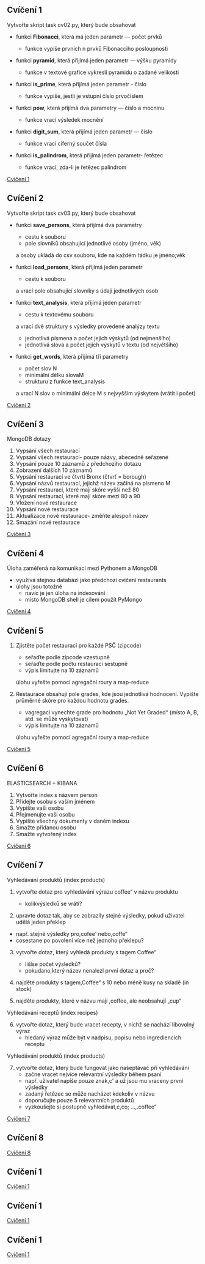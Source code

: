 ## Cvíčení 1


Vytvořte skript task cv02.py, který bude obsahovat

* funkci **Fibonacci**, která má jeden parametr — počet prvků
  - funkce vypíše prvních n prvků Fibonacciho posloupnosti

* funkci **pyramid**, která přijímá jeden parametr — výšku pyramidy
  - funkce v textové grafice vykreslí pyramidu o zadané velikosti
* funkci **is_prime**, která přijímá jeden parametr - číslo
  - funkce vypíše, jestli je vstupní číslo prvočíslem
* funkci **pow**, která přijímá dva parametry — číslo a mocninu
  - funkce vrací výsledek mocnění
* funkci **digit_sum**, která přijímá jeden parametr — číslo
  - funkce vrací ciferný součet čísla
* funkci **is_palindrom**, která přijímá jeden parametr- řetězec
  - funkce vrací, zda-li je řetězec palindrom

[Cvíčení 1](https://github.com/Tumash-Ilia/Big_data_db/blob/main/python/cv01/task_cv02.py)

## Cvíčení 2

Vytvořte skript task cv03.py, který bude obsahovat

* funkci **save_persons**, která přijímá dva parametry
  - cestu k souboru
  - pole slovníků obsahující jednotlivé osoby (jméno, věk)
    
  a osoby ukládá do csv souboru, kde na každém řádku je jméno;věk
* funkci **load_persons**, která přijímá jeden parametr
  - cestu k souboru
    
  a vrací pole obsahující slovníky s údaji jednotlivých osob

* funkci **text_analysis**, která přijímá jeden parametr
  - cestu k textovému souboru 
    
  a vrací dvě struktury s výsledky provedené analýzy textu
  - jednotlivá písmena a počet jejich výskytů (od nejmenšího)
  - jednotlivá slova a počet jejich výskytů v textu (od největšího)
* funkci **get_words**, která přijímá tři parametry
  - počet slov N
  - minimální délku slovaM
  - strukturu z funkce text_analysis

  a vrací N slov o minimální délce M s nejvyšším výskytem (vrátit i počet)

[Cvíčení 2](https://github.com/Tumash-Ilia/Big_data_db/tree/main/python/cv02)

## Cvíčení 3

MongoDB dotazy

1. Vypsání všech restaurací
2. Vypsání všech restaurací- pouze názvy, abecedně seřazené
3. Vypsání pouze 10 záznamů z předchozího dotazu
4. Zobrazení dalších 10 záznamů
5. Vypsání restaurací ve čtvrti Bronx (čtvrť = borough)
6. Vypsání názvů restaurací, jejichž název začíná na písmeno M
7. Vypsání restaurací, které mají skóre vyšší než 80
8. Vypsání restaurací, které mají skóre mezi 80 a 90
9. Vložení nové restaurace
10. Vypsání nové restaurace
11. Aktualizace nové restaurace- změňte alespoň název
12. Smazání nové restaurace

[Cvíčení 3](https://github.com/Tumash-Ilia/Big_data_db/tree/main/MongoDB/Cv01)

## Cvíčení 4

Úloha zaměřená na komunikaci mezi Pythonem a MongoDB
* využívá stejnou databázi jako předchozí cvičení restaurants 
* úlohy jsou totožné
  - navíc je jen úloha na indexování
  - místo MongoDB shell je cílem použít PyMongo 
 
[Cvíčení 4](https://github.com/Tumash-Ilia/Big_data_db/tree/main/MongoDB/Cv02)

## Cvíčení 5

1. Zjistěte počet restaurací pro každé PSČ (zipcode)
   - seřaďte podle zipcode vzestupně
   - seřaďte podle počtu restaurací sestupně
   - výpis limitujte na 10 záznamů
  
   úlohu vyřešte pomocí agregační roury a map-reduce

2. Restaurace obsahují pole grades, kde jsou jednotlivá hodnocení.
Vypište průměrné skóre pro každou hodnotu grades.

   - vagregaci vynechte grade pro hodnotu „Not Yet Graded“ (místo A, B, atd. se
může vyskytovat)
   - výpis limitujte na 10 záznamů
    
   úlohu vyřešte pomocí agregační roury a map-reduce


[Cvíčení 5](https://github.com/Tumash-Ilia/Big_data_db/tree/main/MongoDB/Cv03)

## Cvíčení 6

ELASTICSEARCH + KIBANA

1. Vytvořte index s názvem person
2. Přidejte osobu s vaším jménem
3. Vypište vaši osobu
4. Přejmenujte vaši osobu
5. Vypište všechny dokumenty v daném indexu
6. Smažte přidanou osobu
7. Smažte vytvořený index

[Cvíčení 6](https://github.com/Tumash-Ilia/Big_data_db/blob/main/Kibana/cv01/cv07.py)

## Cvíčení 7

Vyhledávání produktů (index products)

1. vytvořte dotaz pro vyhledávání výrazu coffee“ v názvu produktu
   - kolikvýsledků se vrátí?

2. upravte dotaz tak, aby se zobrazily stejné výsledky, pokud uživatel udělá
jeden překlep
  - např. stejné výsledky pro,cofee' nebo,coffe“
  - cosestane po povolení více než jednoho překlepu?

3. vytvořte dotaz, který vyhledá produkty s tagem Coffee“
   - lišíse počet výsledků?
   - pokudano,který název nenalezl první dotaz a proč?

4. najděte produkty s tagem,Coffee“ s 10 nebo méně kusy na skladě (in stock)

5. najděte produkty, které v názvu mají ,coffee, ale neobsahují „cup“

Vyhledávání receptů (index recipes)

6. vytvořte dotaz, který bude vracet recepty, v nichž se nachází libovolný výraz
   - hledaný výraz může být v nadpisu, popisu nebo ingrediencích receptu

Vyhledávání produktů (index products)

7. vytvořte dotaz, který bude fungovat jako našeptávač při vyhledávání
   - začne vracet nejvíce relevantní výsledky během psaní
   - např. uživatel napíše pouze znak,c' a už jsou mu vraceny první výsledky
   - zadaný řetězec se může nacházet kdekoliv v názvu
   - doporučujte pouze 5 relevantních produktů
   - vyzkoušejte si postupně vyhledávat,c,co; ...,.coffee“


[Cvíčení 7](https://github.com/Tumash-Ilia/Big_data_db/blob/main/Elasticsearch_Kibana/cv02/elastic_first.txt)

## Cvíčení 8



[Cvíčení 8](https://github.com/Tumash-Ilia/Big_data_db/blob/main/python/cv01/task_cv02.py)


## Cvíčení 1

[Cvíčení 1](https://github.com/Tumash-Ilia/Big_data_db/blob/main/python/cv01/task_cv02.py)


## Cvíčení 1

[Cvíčení 1](https://github.com/Tumash-Ilia/Big_data_db/blob/main/python/cv01/task_cv02.py)


## Cvíčení 1

[Cvíčení 1](https://github.com/Tumash-Ilia/Big_data_db/blob/main/python/cv01/task_cv02.py)


